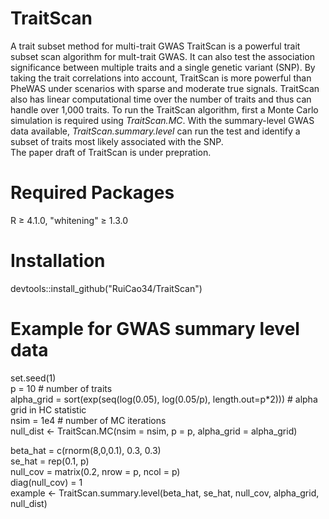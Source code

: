 # TraitScan
A trait subset method for multi-trait GWAS
TraitScan is a powerful trait subset scan algorithm for mult-trait GWAS. It can also test the association significance between multiple traits and a single genetic variant (SNP). By taking the trait correlations into account, TraitScan is more powerful than PheWAS under scenarios with sparse and moderate true signals. TraitScan also has linear computational time over the number of traits and thus can handle over 1,000 traits. To run the TraitScan algorithm, first a Monte Carlo simulation is required using *TraitScan.MC*. With the summary-level GWAS data available, *TraitScan.summary.level* can run the test and identify a subset of traits most likely associated with the SNP.<br />
The paper draft of TraitScan is under prepration.

# Required Packages

R $\ge$ 4.1.0, "whitening" $\ge$ 1.3.0

# Installation
devtools::install_github("RuiCao34/TraitScan")

# Example for GWAS summary level data
set.seed(1) <br />
p = 10    # number of traits <br />
alpha_grid = sort(exp(seq(log(0.05), log(0.05/p), length.out=p*2)))    # alpha grid in HC statistic <br />
nsim = 1e4    # number of MC iterations <br />
null_dist <- TraitScan.MC(nsim = nsim, p = p, alpha_grid = alpha_grid) <br />

beta_hat = c(rnorm(8,0,0.1), 0.3, 0.3) <br />
se_hat = rep(0.1, p) <br />
null_cov = matrix(0.2, nrow = p, ncol = p) <br />
diag(null_cov) = 1 <br />
example <- TraitScan.summary.level(beta_hat, se_hat, null_cov, alpha_grid, null_dist)
